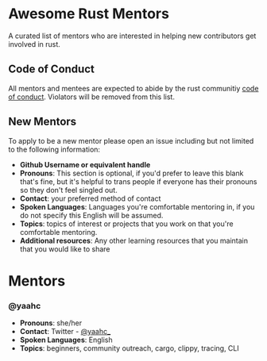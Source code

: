 # Awesome Rust Mentors

A curated list of mentors who are interested in helping new contributors get involved in rust.

## Code of Conduct

All mentors and mentees are expected to abide by the rust communitiy [code of conduct](https://github.com/rust-lang/rust/blob/master/CODE_OF_CONDUCT.md). Violators will be removed from this list.

## New Mentors

To apply to be a new mentor please open an issue including but not limited to the following information:

* **Github Username or equivalent handle**
* **Pronouns**: This section is optional, if you'd prefer to leave this blank that's fine, but it's helpful to trans people if everyone has their pronouns so they don't feel singled out.
* **Contact**: your preferred method of contact
* **Spoken Languages**: Languages you're comfortable mentoring in, if you do not specify this English will be assumed.
* **Topics**: topics of interest or projects that you work on that you're comfortable mentoring.
* **Additional resources**: Any other learning resources that you maintain that you would like to share

# Mentors

### @yaahc
* **Pronouns**: she/her
* **Contact**: Twitter - [@yaahc_](https://twitter.com/yaahc_)
* **Spoken Languages**: English
* **Topics**: beginners, community outreach, cargo, clippy, tracing, CLI
